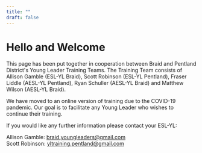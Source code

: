```yaml
---
title: ""
draft: false
---
```


# Hello and Welcome

This page has been put together in cooperation between Braid and Pentland District's Young Leader Training Teams. The Training Team consists of Allison Gamble (ESL-YL Braid), Scott Robinson (ESL-YL Pentland), Fraser Liddle (AESL-YL Pentland), Ryan Schuller (AESL-YL Braid) and Matthew Wilson (AESL-YL Braid). 

We have moved to an online version of training due to the COVID-19 pandemic. Our goal is to facilitate any Young Leader who wishes to continue their training.

If you would like any further information please contact your ESL-YL:

Allison Gamble: [braid.youngleaders@gmail.com](mailto:braid.youngleaders@gmail.com)  
Scott Robinson: [yltraining.pentland@gmail.com](mailto:yltraining.pentland@gmail.com)
